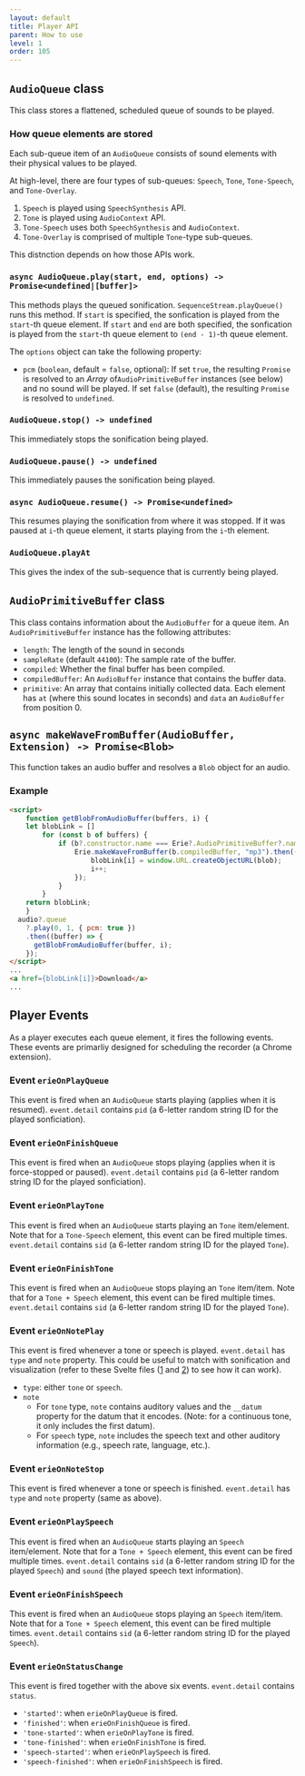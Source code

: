```yaml
---
layout: default
title: Player API
parent: How to use
level: 1
order: 105
---
```



## `AudioQueue` class

This class stores a flattened, scheduled queue of sounds to be played.

### How queue elements are stored

Each sub-queue item of an `AudioQueue` consists of sound elements with their physical values to be played.

At high-level, there are four types of sub-queues: `Speech`, `Tone`, `Tone-Speech`, and `Tone-Overlay`.

1. `Speech` is played using `SpeechSynthesis` API.
2. `Tone` is played using `AudioContext` API.
3. `Tone-Speech` uses both `SpeechSynthesis` and `AudioContext`.
4. `Tone-Overlay` is comprised of multiple `Tone`-type sub-queues.

This distnction depends on how those APIs work.

### `async AudioQueue.play(start, end, options) -> Promise<undefined|[buffer]>`

This methods plays the queued sonification. `SequenceStream.playQueue()` runs this method.
If `start` is specified, the sonfication is played from the `start`-th queue element.
If `start` and `end` are both specified, the sonfication is played from the `start`-th queue element to `(end - 1)`-th queue element.

The `options` object can take the following property:

- `pcm` (`boolean`, default = `false`, optional): If set `true`, the resulting `Promise` is resolved to an *Array* of`AudioPrimitiveBuffer` instances (see below) and no sound will be played. If set `false` (default), the resulting `Promise` is resolved to `undefined`.

### `AudioQueue.stop() -> undefined`

This immediately stops the sonification being played.

### `AudioQueue.pause() -> undefined`

This immediately pauses the sonification being played.

### `async AudioQueue.resume() -> Promise<undefined>`

This resumes playing the sonification from where it was stopped.
If it was paused at `i`-th queue element, it starts playing from the `i`-th element.

### `AudioQueue.playAt`

This gives the index of the sub-sequence that is currently being played.

## `AudioPrimitiveBuffer` class

This class contains information about the `AudioBuffer` for a queue item.
An `AudioPrimitiveBuffer` instance has the following attributes:
- `length`: The length of the sound in seconds
- `sampleRate` (default `44100`): The sample rate of the buffer.
- `compiled`: Whether the final buffer has been compiled.
- `compiledBuffer`: An `AudioBuffer` instance that contains the buffer data.
- `primitive`: An array that contains initially collected data. Each element has `at` (where this sound locates in seconds) and `data` an `AudioBuffer` from position 0.

## `async makeWaveFromBuffer(AudioBuffer, Extension) -> Promise<Blob>`

This function takes an audio buffer and resolves a `Blob` object for an audio.

### Example 

```html
<script>
	function getBlobFromAudioBuffer(buffers, i) {
    let blobLink = []
		for (const b of buffers) {
			if (b?.constructor.name === Erie?.AudioPrimitiveBuffer?.name) {
				Erie.makeWaveFromBuffer(b.compiledBuffer, "mp3").then((blob) => {
					blobLink[i] = window.URL.createObjectURL(blob);
					i++;
				});
			}
		}
    return blobLink;
	}
  audio?.queue
    ?.play(0, 1, { pcm: true })
    .then((buffer) => {
      getBlobFromAudioBuffer(buffer, i);
    });
</script>
...
<a href={blobLink[i]}>Download</a>
...
```


## Player Events

As a player executes each queue element, it fires the following events.
These events are primarliy designed for scheduling the recorder (a Chrome extension).

### Event `erieOnPlayQueue`

This event is fired when an `AudioQueue` starts playing (applies when it is resumed).
`event.detail` contains `pid` (a 6-letter random string ID for the played sonficiation).

### Event `erieOnFinishQueue`

This event is fired when an `AudioQueue` stops playing (applies when it is force-stopped or paused).
`event.detail` contains `pid` (a 6-letter random string ID for the played sonficiation).

### Event `erieOnPlayTone`

This event is fired when an `AudioQueue` starts playing an `Tone` item/element.
Note that for a `Tone-Speech` element, this event can be fired multiple times.
`event.detail` contains `sid` (a 6-letter random string ID for the played `Tone`).

### Event `erieOnFinishTone`

This event is fired when an `AudioQueue` stops playing an `Tone` item/item.
Note that for a `Tone + Speech` element, this event can be fired multiple times.
`event.detail` contains `sid` (a 6-letter random string ID for the played `Tone`).

### Event `erieOnNotePlay`

This event is fired whenever a tone or speech is played.
`event.detail` has `type` and `note` property.
This could be useful to match with sonification and visualization (refer to these Svelte files ([1](https://github.com/see-mike-out/erie-editor/blob/1d9ee242457a6be5bf6f24ba906cd22b1ac5f9dd/src/tester-components/visualization-view.svelte#L52-L60) and [2](https://github.com/see-mike-out/erie-editor/blob/main/src/chart-control/highlight-mark.js)) to see how it can work).

- `type`: either `tone` or `speech`.
- `note`
  - For `tone` type, `note` contains auditory values and the `__datum` property for the datum that it encodes. (Note: for a continuous tone, it only includes the first datum).
  - For `speech` type, `note` includes the speech text and other auditory information (e.g., speech rate, language, etc.).

### Event `erieOnNoteStop`

This event is fired whenever a tone or speech is finished.
`event.detail` has `type` and `note` property (same as above).

### Event `erieOnPlaySpeech`

This event is fired when an `AudioQueue` starts playing an `Speech` item/element.
Note that for a `Tone + Speech` element, this event can be fired multiple times.
`event.detail` contains `sid` (a 6-letter random string ID for the played `Speech`) and `sound` (the played speech text information).

### Event `erieOnFinishSpeech`

This event is fired when an `AudioQueue` stops playing an `Speech` item/item.
Note that for a `Tone + Speech` element, this event can be fired multiple times.
`event.detail` contains `sid` (a 6-letter random string ID for the played `Speech`).

### Event `erieOnStatusChange`

This event is fired together with the above six events.
`event.detail` contains `status`.

- `'started'`: when `erieOnPlayQueue` is fired.
- `'finished'`: when `erieOnFinishQueue` is fired.
- `'tone-started'`: when `erieOnPlayTone` is fired.
- `'tone-finished'`: when `erieOnFinishTone` is fired.
- `'speech-started'`: when `erieOnPlaySpeech` is fired.
- `'speech-finished'`: when `erieOnFinishSpeech` is fired.
